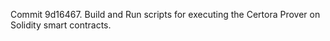 Commit 9d16467.                    Build and Run scripts for executing the Certora Prover on Solidity smart contracts.